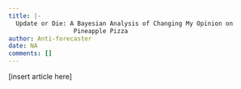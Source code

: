 ```yaml
---
title: |-
  Update or Die: A Bayesian Analysis of Changing My Opinion on
                  Pineapple Pizza
author: Anti-forecaster
date: NA
comments: []
---
```


[insert article here]